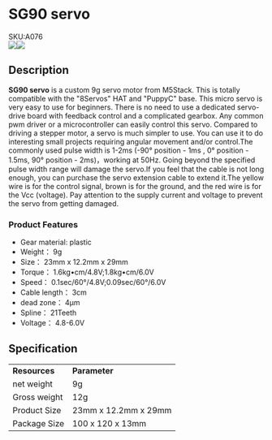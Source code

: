 # SG90 servo

<div class="badge badge-pill badge-primary product_sku_tag">SKU:A076</div>

<div class="product_pic"><img src="assets/img/product_pics/accessory/SG90_servo/servo_p1.webp"><img src="assets/img/product_pics/accessory/SG90_servo/servo_p2.webp"></div>

## Description

**SG90 servo** is a custom 9g servo motor from M5Stack. This is totally compatible with the "8Servos" HAT and "PuppyC" base. This micro servo is very easy to use for beginners. There is no need to use a dedicated servo-drive board with feedback control and a complicated gearbox. Any common pwm driver or a microcontroller can easily control this servo. Compared to driving a stepper motor, a servo is much simpler to use. You can use it to do interesting small projects requiring angular movement and/or control.The commonly used pulse width is 1-2ms (-90° position - 1ms , 0° position - 1.5ms, 90° position - 2ms)，working at 50Hz. Going beyond the specified pulse width range will damage the servo.If you feel that the cable is not long enough, you can purchase the servo extension cable to extend it.The yellow wire is for the control signal, brown is for the ground, and the red wire is for the Vcc (voltage). Pay attention to the supply current and voltage to prevent the servo from getting damaged.

### Product Features

- Gear material: plastic 
- Weight： 9g
- Size： 23mm x 12.2mm x 29mm
- Torque： 1.6kg•cm/4.8V;1.8kg•cm/6.0V
- Speed： 0.1sec/60°/4.8V;0.09sec/60°/6.0V
- Cable length： 3cm
- dead zone： 4μm
- Spline： 21Teeth
- Voltage： 4.8-6.0V

## Specification

<table>
   <tr style="font-weight:bold">
      <td>Resources</td>
      <td>Parameter</td>
   </tr>
   <tr>
      <td>net weight</td>
      <td>9g</td>
   </tr>
   <tr>
      <td>Gross weight</td>
      <td>12g</td>
   </tr>
   <tr>
      <td>Product Size</td>
      <td>23mm x 12.2mm x 29mm</td>
   </tr>
   <tr>
      <td>Package Size</td>
      <td>100 x 120 x 13mm</td>
   </tr>
 </table>

<script>

   var purchase_link = 'https://m5stack.com/collections/m5-accessory/products/SG90-servo';

   anchor_search(purchase_link);
   scrollFunc();

</script>